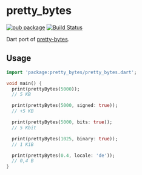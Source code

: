 # pretty_bytes

[![pub package](https://img.shields.io/pub/v/pretty_bytes.svg)](https://pub.dev/packages/pretty_bytes)
[![Build Status](https://github.com/flutter-cavalry/pretty_bytes/workflows/Build/badge.svg)](https://github.com/flutter-cavalry/pretty_bytes/actions)

Dart port of [pretty-bytes](https://github.com/sindresorhus/pretty-bytes).

## Usage

```dart
import 'package:pretty_bytes/pretty_bytes.dart';

void main() {
  print(prettyBytes(5000));
  // 5 KB

  print(prettyBytes(5000, signed: true));
  // +5 KB

  print(prettyBytes(5000, bits: true));
  // 5 Kbit

  print(prettyBytes(1025, binary: true));
  // 1 KiB

  print(prettyBytes(0.4, locale: 'de'));
  // 0,4 B
}
```
